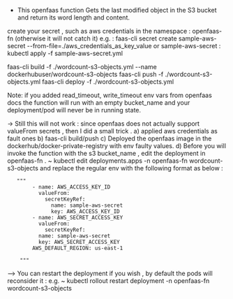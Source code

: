 
- This openfaas function Gets the last modified object in the S3 bucket and return its word length and content. 

create your secret , such as aws credentials in the namespace : openfaas-fn (otherwise it will not catch it)
e.g. :
    faas-cli secret create sample-aws-secret --from-file=./aws_credentials_as_key_value
    or sample-aws-secret : kubectl apply -f sample-aws-secret.yml


faas-cli build -f ./wordcount-s3-objects.yml --name dockerhubuser/wordcount-s3-objects
faas-cli push -f ./wordcount-s3-objects.yml
faas-cli deploy -f ./wordcount-s3-objects.yml

Note: if you added read_timeout, write_timeout env vars from openfaas docs the function will run with an empty bucket_name and your deployment/pod will never be in running state.


-> Still this will not work :
since openfaas does not actually support valueFrom secrets , then I did a small trick .
    a) applied aws credentials as fault ones
    b) faas-cli build/push
    c) Deployed the openfaas image in the dockerhub/docker-private-registry with env faulty values.
    d) Before you will invoke the function with the s3 bucket_name , edit the deployment in openfaas-fn .
       ~ kubectl edit deployments.apps -n openfaas-fn wordcount-s3-objects
       and replace the regular env with the following format as below :

       """
            - name: AWS_ACCESS_KEY_ID
              valueFrom:
                secretKeyRef:
                  name: sample-aws-secret
                  key: AWS_ACCESS_KEY_ID
            - name: AWS_SECRET_ACCESS_KEY
              valueFrom:
                secretKeyRef:
              name: sample-aws-secret
              key: AWS_SECRET_ACCESS_KEY
            AWS_DEFAULT_REGION: us-east-1
            
        """

--> You can restart the deployment if you wish , by default the pods will reconsider it :
    e.g. ~ kubectl rollout restart deployment -n openfaas-fn wordcount-s3-objects
